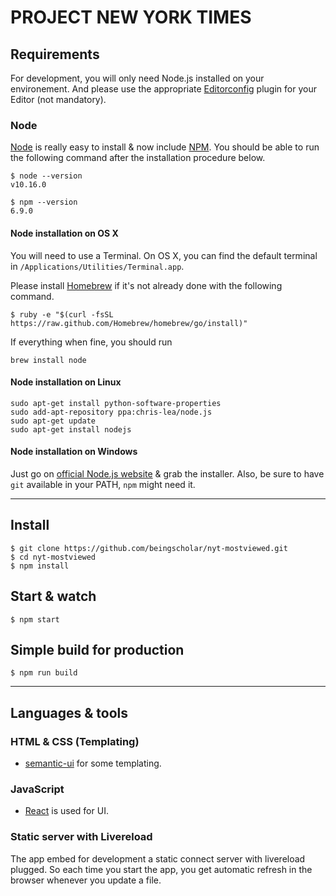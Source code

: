 # PROJECT NEW YORK TIMES

## Requirements

For development, you will only need Node.js installed on your environement.
And please use the appropriate [Editorconfig](http://editorconfig.org/) plugin for your Editor (not mandatory).

### Node

[Node](http://nodejs.org/) is really easy to install & now include [NPM](https://npmjs.org/).
You should be able to run the following command after the installation procedure
below.

    $ node --version
    v10.16.0

    $ npm --version
    6.9.0

#### Node installation on OS X

You will need to use a Terminal. On OS X, you can find the default terminal in
`/Applications/Utilities/Terminal.app`.

Please install [Homebrew](http://brew.sh/) if it's not already done with the following command.

    $ ruby -e "$(curl -fsSL https://raw.github.com/Homebrew/homebrew/go/install)"

If everything when fine, you should run

    brew install node

#### Node installation on Linux

    sudo apt-get install python-software-properties
    sudo add-apt-repository ppa:chris-lea/node.js
    sudo apt-get update
    sudo apt-get install nodejs

#### Node installation on Windows

Just go on [official Node.js website](http://nodejs.org/) & grab the installer.
Also, be sure to have `git` available in your PATH, `npm` might need it.

---

## Install

    $ git clone https://github.com/beingscholar/nyt-mostviewed.git
    $ cd nyt-mostviewed
    $ npm install

## Start & watch

    $ npm start

## Simple build for production

    $ npm run build

---

## Languages & tools

### HTML & CSS (Templating)

- [semantic-ui](https://cdnjs.cloudflare.com/ajax/libs/semantic-ui/2.4.1/semantic.min.css) for some templating.

### JavaScript

- [React](http://facebook.github.io/react) is used for UI.

### Static server with Livereload

The app embed for development a static connect server with livereload plugged.
So each time you start the app, you get automatic refresh in the browser whenever you update a file.
